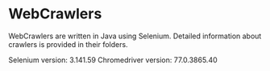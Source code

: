 
# WebCrawlers
WebCrawlers are written in Java using Selenium.
Detailed information about crawlers is provided in their folders.

Selenium version: 3.141.59
Chromedriver version: 77.0.3865.40
